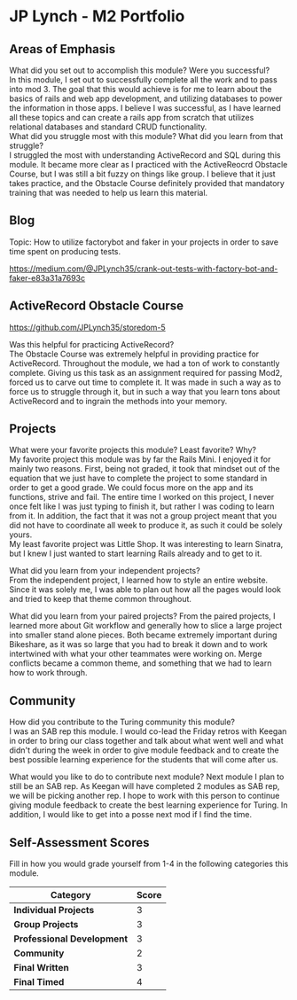 # JP Lynch - M2 Portfolio

## Areas of Emphasis

What did you set out to accomplish this module? Were you successful?  
In this module, I set out to successfully complete all the work and to pass into mod 3.  The goal that this would achieve is for me to learn about the basics of rails and web app development, and utilizing databases to power the information in those apps.  I believe I was successful, as I have learned all these topics and can create a rails app from scratch that utilizes relational databases and standard CRUD functionality.  
What did you struggle most with this module? What did you learn from that struggle?  
I struggled the most with understanding ActiveRecord and SQL during this module.  It became more clear as I practiced with the ActiveReocrd Obstacle Course, but I was still a bit fuzzy on things like group.  I believe that it just takes practice, and the Obstacle Course definitely provided that mandatory training that was needed to help us learn this material.


## Blog

Topic: How to utilize factorybot and faker in your projects in order to save time spent on producing tests.

<https://medium.com/@JPLynch35/crank-out-tests-with-factory-bot-and-faker-e83a31a7693c>  


## ActiveRecord Obstacle Course

<https://github.com/JPLynch35/storedom-5>

Was this helpful for practicing ActiveRecord?  
The Obstacle Course was extremely helpful in providing practice for ActiveRecord.  Throughout the module, we had a ton of work to constantly complete.  Giving us this task as an assignment required for passing Mod2, forced us to carve out time to complete it.  It was made in such a way as to force us to struggle through it, but in such a way that you learn tons about ActiveRecord and to ingrain the methods into your memory.

## Projects

What were your favorite projects this module? Least favorite? Why?  
My favorite project this module was by far the Rails Mini.  I enjoyed it for mainly two reasons.  First, being not graded, it took that mindset out of the equation that we just have to complete the project to some standard in order to get a good grade.  We could focus more on the app and its functions, strive and fail.  The entire time I worked on this project, I never once felt like I was just typing to finish it, but rather I was coding to learn from it.  In addition, the fact that it was not a group project meant that you did not have to coordinate all week to produce it, as such it could be solely yours.  
My least favorite project was Little Shop.  It was interesting to learn Sinatra, but I knew I just wanted to start learning Rails already and to get to it.  

What did you learn from your independent projects?  
From the independent project, I learned how to style an entire website.  Since it was solely me, I was able to plan out how all the pages would look and tried to keep that theme common throughout.  

What did you learn from your paired projects?
From the paired projects, I learned more about Git workflow and generally how to slice a large project into smaller stand alone pieces.  Both became extremely important during Bikeshare, as it was so large that you had to break it down and to work intertwined with what your other teammates were working on.  Merge conflicts became a common theme, and something that we had to learn how to work through.  

## Community

How did you contribute to the Turing community this module?  
I was an SAB rep this module.  I would co-lead the Friday retros with Keegan in order to bring our class together and talk about what went well and what didn't during the week in order to give module feedback and to create the best possible learning experience for the students that will come after us.  

What would you like to do to contribute next module?
Next module I plan to still be an SAB rep.  As Keegan will have completed 2 modules as SAB rep, we will be picking another rep.  I hope to work with this person to continue giving module feedback to create the best learning experience for Turing.  In addition, I would like to get into a posse next mod if I find the time.  

## Self-Assessment Scores

Fill in how you would grade yourself from 1-4 in the following categories this module.

| Category                     | Score |
| -----------------------------| ----- |
| **Individual Projects**      |   3   |
| **Group Projects**           |   3   |
| **Professional Development** |   3   |
| **Community**                |   2   |
| **Final Written**            |   3   |
| **Final Timed**              |   4   |
